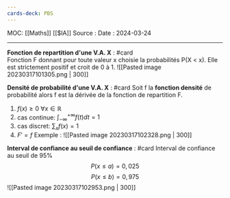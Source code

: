 ```yaml
---
cards-deck: PBS
---
```

MOC: [[Maths]] [[$IA]]
Source :
Date : 2024-03-24
***

**Fonction de repartition d'une V.A. X** : #card  
Fonction F donnant pour toute valeur x choisie la probabilités P(X < x). Elle est strictement positif et croit de 0 à 1. 
![[Pasted image 20230317101305.png | 300]]

**Densité de probabilité  d'une V.A. X** : #card 
Soit f la **fonction densité** de probabilité alors f est la dérivée de la fonction de repartition F.
1. $f(x) \ge 0 \ \forall x \in \mathbb R$
2. cas continue: $\int ^{+\infty} _{-\infty} f(t) dt = 1$ 
3. cas discret: $\sum_x f(x) = 1$
4. $F'=f$
Exemple :
![[Pasted image 20230317102328.png | 300]]

**Interval de confiance au seuil de confiance** : #card 
Interval de confiance au seuil de 95%
$$P(x \le a) = 0,025$$
$$P(x \le b) = 0,975$$
![[Pasted image 20230317102953.png | 300]]
